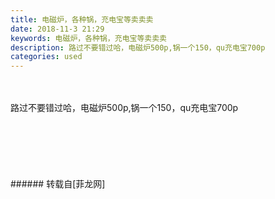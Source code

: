 ```yaml
---
title: 电磁炉，各种锅，充电宝等卖卖卖
date: 2018-11-3 21:29
keywords: 电磁炉，各种锅，充电宝等卖卖卖
description: 路过不要错过哈，电磁炉500p,锅一个150，qu充电宝700p
categories: used
---
```

<td class="t_f" id="postmessage_2213231">

<br/>
<br/>
路过不要错过哈，电磁炉500p,锅一个150，qu充电宝700p<br/>
<img alt="" border="0" class="zoom" data-cf-modified-4ad9368f9144f07403c7986f-="" file="http://www.flw.ph/data/appbyme/upload/image/201811/03/FtUQmGpsDFof.jpg" id="aimg_XCH95" lazyloadthumb="1" onclick="" onmouseover="" src="http://www.flw.ph/data/appbyme/upload/image/201811/03/FtUQmGpsDFof.jpg"/><br/>
<br/>
<img alt="" border="0" class="zoom" data-cf-modified-4ad9368f9144f07403c7986f-="" file="http://www.flw.ph/data/appbyme/upload/image/201811/03/CuPhFP9VNVbE.jpg" id="aimg_tAkKx" lazyloadthumb="1" onclick="" onmouseover="" src="http://www.flw.ph/data/appbyme/upload/image/201811/03/CuPhFP9VNVbE.jpg"/><br/>
<br/>
<img alt="" border="0" class="zoom" data-cf-modified-4ad9368f9144f07403c7986f-="" file="http://www.flw.ph/data/appbyme/upload/image/201811/03/tHncQN4G4zov.jpg" id="aimg_b7EQ5" lazyloadthumb="1" onclick="" onmouseover="" src="http://www.flw.ph/data/appbyme/upload/image/201811/03/tHncQN4G4zov.jpg"/><br/>
<br/>
<img alt="" border="0" class="zoom" data-cf-modified-4ad9368f9144f07403c7986f-="" file="http://www.flw.ph/data/appbyme/upload/image/201811/03/aK9nHzJfwWKY.jpg" id="aimg_Gg4Gm" lazyloadthumb="1" onclick="" onmouseover="" src="http://www.flw.ph/data/appbyme/upload/image/201811/03/aK9nHzJfwWKY.jpg"/><br/>
<br/>
<img alt="" border="0" class="zoom" data-cf-modified-4ad9368f9144f07403c7986f-="" file="http://www.flw.ph/data/appbyme/upload/image/201811/03/X4SAIYGY7QVD.jpg" id="aimg_sPXTx" lazyloadthumb="1" onclick="" onmouseover="" src="http://www.flw.ph/data/appbyme/upload/image/201811/03/X4SAIYGY7QVD.jpg"/><br/>
<br/>
<img alt="" border="0" class="zoom" data-cf-modified-4ad9368f9144f07403c7986f-="" file="http://www.flw.ph/data/appbyme/upload/image/201811/03/Bg05dB0zC7wN.jpg" id="aimg_Y973W" lazyloadthumb="1" onclick="" onmouseover="" src="http://www.flw.ph/data/appbyme/upload/image/201811/03/Bg05dB0zC7wN.jpg"/><br/>
<br/>
</td>
###### 转载自[菲龙网]